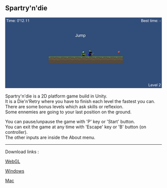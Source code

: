 ## Spartry'n'die ##

![Screenshot](Screenshot.png)

Spartry'n'die is a 2D platform game build in Unity.  
It is a Die'n'Retry where you have to finish each level the fastest you can.  
There are some bonus levels which ask skills or reflexion.  
Some ennemies are going to your last position on the ground.

You can pause/unpause the game with 'P' key or 'Start' button.  
You can exit the game at any time with 'Escape' key or 'B' button (on controller).  
The other inputs are inside the About menu.

---

Download links :

[WebGL](https://minhaskamal.github.io/DownGit/#/home?url=https://github.com/nicolasventer/Game_design_course/tree/master/Course%204/Spartry'n'die/WebGL)

[Windows](https://github.com/nicolasventer/Game_design_course/raw/master/Course%204/Spartry'n'die/Spartry'n'dieWindows.zip)

[Mac](https://github.com/nicolasventer/Game_design_course/raw/master/Course%204/Spartry'n'die/Spartry'n'dieMac.zip)
